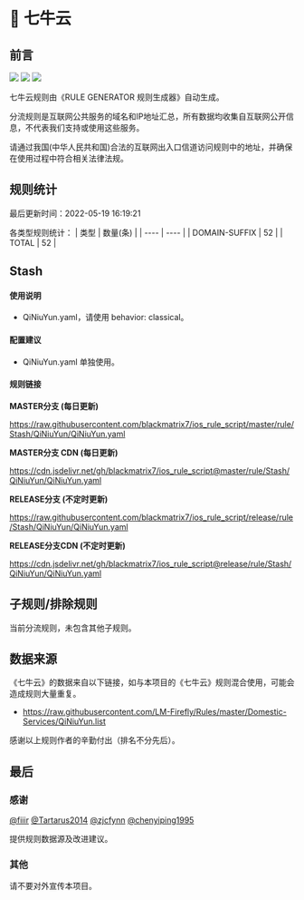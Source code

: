 # 🧸 七牛云

## 前言

![](https://shields.io/badge/-移除重复规则-ff69b4) ![](https://shields.io/badge/-DOMAIN与DOMAIN--SUFFIX合并-green) ![](https://shields.io/badge/-IP--CIDR(6)合并-blueviolet) 

七牛云规则由《RULE GENERATOR 规则生成器》自动生成。

分流规则是互联网公共服务的域名和IP地址汇总，所有数据均收集自互联网公开信息，不代表我们支持或使用这些服务。

请通过我国(中华人民共和国)合法的互联网出入口信道访问规则中的地址，并确保在使用过程中符合相关法律法规。

## 规则统计

最后更新时间：2022-05-19 16:19:21

各类型规则统计：
| 类型 | 数量(条)  | 
| ---- | ----  |
| DOMAIN-SUFFIX | 52  | 
| TOTAL | 52  | 


## Stash 

#### 使用说明
- QiNiuYun.yaml，请使用 behavior: classical。

#### 配置建议
- QiNiuYun.yaml 单独使用。

#### 规则链接
**MASTER分支 (每日更新)**

https://raw.githubusercontent.com/blackmatrix7/ios_rule_script/master/rule/Stash/QiNiuYun/QiNiuYun.yaml

**MASTER分支 CDN (每日更新)**

https://cdn.jsdelivr.net/gh/blackmatrix7/ios_rule_script@master/rule/Stash/QiNiuYun/QiNiuYun.yaml

**RELEASE分支 (不定时更新)**

https://raw.githubusercontent.com/blackmatrix7/ios_rule_script/release/rule/Stash/QiNiuYun/QiNiuYun.yaml

**RELEASE分支CDN (不定时更新)**

https://cdn.jsdelivr.net/gh/blackmatrix7/ios_rule_script@release/rule/Stash/QiNiuYun/QiNiuYun.yaml

## 子规则/排除规则


当前分流规则，未包含其他子规则。

## 数据来源

《七牛云》的数据来自以下链接，如与本项目的《七牛云》规则混合使用，可能会造成规则大量重复。

- https://raw.githubusercontent.com/LM-Firefly/Rules/master/Domestic-Services/QiNiuYun.list


感谢以上规则作者的辛勤付出（排名不分先后）。

## 最后

### 感谢

[@fiiir](https://github.com/fiiir) [@Tartarus2014](https://github.com/Tartarus2014) [@zjcfynn](https://github.com/zjcfynn) [@chenyiping1995](https://github.com/chenyiping1995) 

提供规则数据源及改进建议。

### 其他

请不要对外宣传本项目。